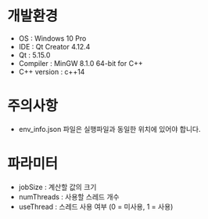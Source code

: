 # 개발환경
* OS : Windows 10 Pro
* IDE : Qt Creator 4.12.4
* Qt : 5.15.0
* Compiler : MinGW 8.1.0 64-bit for C++
* C++ version : c++14

# 주의사항
* env_info.json 파일은 실행파일과 동일한 위치에 있어야 합니다.

# 파라미터
* jobSize 		: 계산할 값의 크기
* numThreads 	: 사용할 스레드 개수
* useThread 	: 스레드 사용 여부 (0 = 미사용, 1 = 사용)
